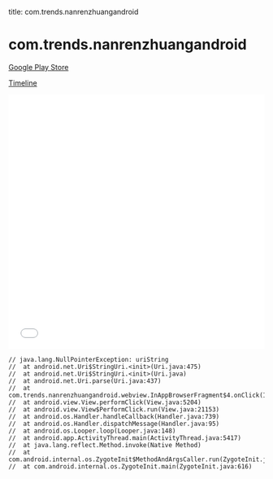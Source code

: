 title: com.trends.nanrenzhuangandroid

# com.trends.nanrenzhuangandroid

[Google Play Store](https://play.google.com/store/apps/details?id=com.trends.nanrenzhuangandroid)

[Timeline](./vis-timeline.html)

<iframe src="./vis-timeline.html" width="100%" height="500px" style="border:none;"></iframe>

```
// java.lang.NullPointerException: uriString
// 	at android.net.Uri$StringUri.<init>(Uri.java:475)
// 	at android.net.Uri$StringUri.<init>(Uri.java)
// 	at android.net.Uri.parse(Uri.java:437)
// 	at com.trends.nanrenzhuangandroid.webview.InAppBrowserFragment$4.onClick(InAppBrowserFragment.java:109)
// 	at android.view.View.performClick(View.java:5204)
// 	at android.view.View$PerformClick.run(View.java:21153)
// 	at android.os.Handler.handleCallback(Handler.java:739)
// 	at android.os.Handler.dispatchMessage(Handler.java:95)
// 	at android.os.Looper.loop(Looper.java:148)
// 	at android.app.ActivityThread.main(ActivityThread.java:5417)
// 	at java.lang.reflect.Method.invoke(Native Method)
// 	at com.android.internal.os.ZygoteInit$MethodAndArgsCaller.run(ZygoteInit.java:726)
// 	at com.android.internal.os.ZygoteInit.main(ZygoteInit.java:616)

```



